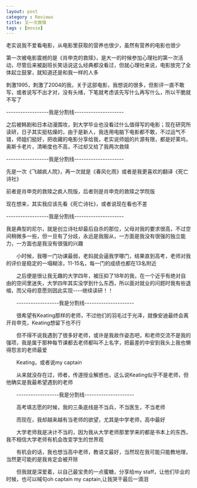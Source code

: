 ```yaml
---
layout: post
category : Reviews
title: 又一次救赎
tags : [movie]
---
```



老实说我不爱看电影，从电影里获取的营养也很少，虽然有营养的电影也很少 
 
第一次被电影震撼的是《肖申克的救赎》，是大一的时候参加心理社的第一次活动，尽管后来被副班长笑话说这么经典都没看过，但就心理社来说，电影放完了全体起立鼓掌，就知道还是和我一样的人多 


刺激1995，刺激了2004的我，关于这部电影，我想说的很多，但影评一直不敢写，或者说写不出才对，没有头绪，下笔就考虑该先写什么再写什么，所以干脆就不写了


------------------我是分割线--------------------- 
　　 

之后被韩剧和日本动漫围攻，到大学毕业也没看过什么值得写的电影；现在研究所读研，日子其实挺枯燥的，由于是新人，我连用电脑下电影都不敢，不过运气不错，师姐们挺好，把收藏的电影分享给我，老实说师姐的片源有限，都是好莱坞，奥斯卡老片，清晰度也不高，不过却又给了我两次救赎 


------------------我是分割线--------------------- 

先是一次《飞越疯人院》，再一次就是《春风化雨》或者是我更喜欢的翻译《死亡诗社》 

前者是肖申克的救赎之疯人院版，后者则是肖申克的救赎之学院版 

现在想来，其实我应该先看《死亡诗社》，或者说现在看也不差 
　　

------------------我是分割线--------------------- 
　

我是典型的尼尔，就是创立诗社却最后自杀的那位，父母对我的要求很高，不过空间稍微多一些，但一旦有了分歧，永远是我服从，一方面是我没有很强的独立能力，一方面也是我没有很强的兴趣 

　　小时候，我哪一门功课最弱，老妈就会逼我学哪门，结果直到高考，老师对我的评价是稳定的一塌糊涂，11-15名，每一门的成绩也都在13名附近 

　　之后便是很让我无趣的大学四年，被压抑了18年的我，在一个近乎有绝对自由的空间里迷失，大学四年其实没学到什么东西，所以面对就业的问题时我有些退缩，而父母的意愿则因此实现----继续读研！！

　　------------------我是分割线--------------------- 

　　很希望有Keating那样的老师，不过他们的羽毛过于光泽，就像安迪最终会离开肖申克，Keating想留下也不行 

　　但不得不说我遇到了很多好老师，或许是我故作姿态吧，和老师交流不是我的强项，我是属于那种每节课都去老师都叫不上名字，把最差的中安到我头上我也懒得怨言的老师最爱 

　　Keating，或者说my captain 

　　从来就没存在过，师者，传道授业解惑也，这么说Keating似乎不是老师，但他确实是我最希望遇到的老师 

　　------------------我是分割线--------------------- 

　　高考填志愿的时候，我的三条底线是不当兵，不当医生，不当老师 

　　而现在，我却越来越有当老师的欲望，尤其是中学老师，高中最好 

　　大学老师我是决计不当的，因为我从大学老师那里学来的都是书本上的东西，我不相信大学老师有机会改变学生的世界观 

　　有机会的话，我也想当高中老师，教语文最好，当然现在我可能只能教地理，当然更可能的是我肯定会被开除 

　　但我就是深爱着，以自己最宝贵的一点蜜糖，分享给my staff，让他们毕业的时候，也可以喊句oh captain my captain,让我哭干最后一滴泪